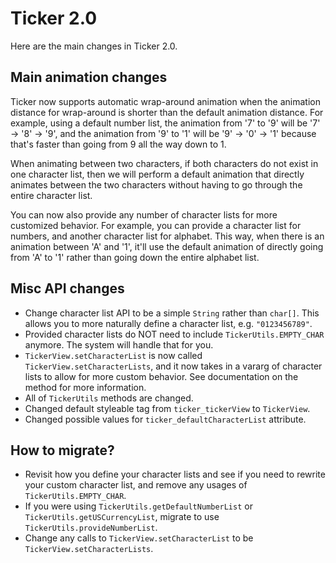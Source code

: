 Ticker 2.0
==========

Here are the main changes in Ticker 2.0.


Main animation changes
----------------------

Ticker now supports automatic wrap-around animation when the animation distance for wrap-around is
shorter than the default animation distance. For example, using a default number list, the animation
from '7' to '9' will be '7' -> '8' -> '9', and the animation from '9' to '1' will be '9' -> '0' -> 
'1' because that's faster than going from 9 all the way down to 1.

When animating between two characters, if both characters do not exist in one character list, then
we will perform a default animation that directly animates between the two characters without
having to go through the entire character list.

You can now also provide any number of character lists for more customized behavior. For example,
you can provide a character list for numbers, and another character list for alphabet. This way,
when there is an animation between 'A' and '1', it'll use the default animation of directly going
from 'A' to '1' rather than going down the entire alphabet list.


Misc API changes
----------------

* Change character list API to be a simple `String` rather than `char[]`. This allows you to more
naturally define a character list, e.g. `"0123456789"`.
* Provided character lists do NOT need to include `TickerUtils.EMPTY_CHAR` anymore. The system
will handle that for you. 
* `TickerView.setCharacterList` is now called `TickerView.setCharacterLists`, and it now takes in
a vararg of character lists to allow for more custom behavior. See documentation on the method for
more information.
* All of `TickerUtils` methods are changed.
* Changed default styleable tag from `ticker_tickerView` to `TickerView`.
* Changed possible values for `ticker_defaultCharacterList` attribute.


How to migrate?
---------------

* Revisit how you define your character lists and see if you need to rewrite your custom character
list, and remove any usages of `TickerUtils.EMPTY_CHAR`.
* If you were using `TickerUtils.getDefaultNumberList` or `TickerUtils.getUSCurrencyList`, migrate
to use `TickerUtils.provideNumberList`.
* Change any calls to `TickerView.setCharacterList` to be `TickerView.setCharacterLists`.
